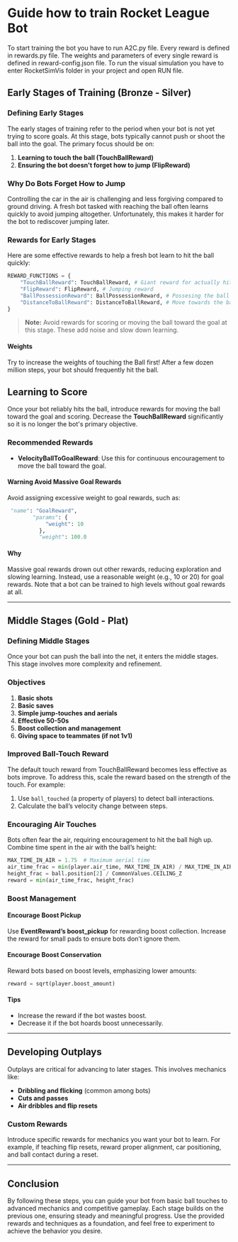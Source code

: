 # Guide how to train Rocket League Bot

To start training the bot you have to run A2C.py file. Every reward is defined in rewards.py file. The weights and parameters of every single reward is defined in reward-config.json file. To run the visual simulation you have to enter RocketSimVis folder in your project and open RUN file.

## Early Stages of Training (Bronze - Silver)

### Defining Early Stages

The early stages of training refer to the period when your bot is not yet trying to score goals. At this stage, bots typically cannot push or shoot the ball into the goal. The primary focus should be on:

1. **Learning to touch the ball (TouchBallReward)**
2. **Ensuring the bot doesn't forget how to jump (FlipReward)**

### Why Do Bots Forget How to Jump

Controlling the car in the air is challenging and less forgiving compared to ground driving. A fresh bot tasked with reaching the ball often learns quickly to avoid jumping altogether. Unfortunately, this makes it harder for the bot to rediscover jumping later.

### Rewards for Early Stages

Here are some effective rewards to help a fresh bot learn to hit the ball quickly:

```python
REWARD_FUNCTIONS = {
    "TouchBallReward": TouchBallReward, # Giant reward for actually hitting the ball
    "FlipReward": FlipReward, # Jumping reward
    "BallPossessionReward": BallPossessionReward, # Possesing the ball
    "DistanceToBallReward": DistanceToBallReward, # Move towards the ball
}
```

> **Note:** Avoid rewards for scoring or moving the ball toward the goal at this stage. These add noise and slow down learning.

#### Weights

Try to increase the weights of touching the Ball first! After a few dozen million steps, your bot should frequently hit the ball.

&#x20;&#x20;
---

## Learning to Score

Once your bot reliably hits the ball, introduce rewards for moving the ball toward the goal and scoring. Decrease the **TouchBallReward** significantly so it is no longer the bot's primary objective.

### Recommended Rewards

- **VelocityBallToGoalReward**: Use this for continuous encouragement to move the ball toward the goal.&#x20;

#### Warning Avoid Massive Goal Rewards

Avoid assigning excessive weight to goal rewards, such as:

```python
 "name": "GoalReward",
        "params": {
            "weight": 10
          },
          "weight": 100.0 
```

#### Why

Massive goal rewards drown out other rewards, reducing exploration and slowing learning. Instead, use a reasonable weight (e.g., 10 or 20) for goal rewards. Note that a bot can be trained to high levels without goal rewards at all.

---

## Middle Stages (Gold - Plat)

### Defining Middle Stages

Once your bot can push the ball into the net, it enters the middle stages. This stage involves more complexity and refinement.

### Objectives

1. **Basic shots**
2. **Basic saves**
3. **Simple jump-touches and aerials**
4. **Effective 50-50s**
5. **Boost collection and management**
6. **Giving space to teammates (if not 1v1)**

### Improved Ball-Touch Reward

The default touch reward from TouchBallReward becomes less effective as bots improve. To address this, scale the reward based on the strength of the touch. For example:

1. Use `ball_touched` (a property of players) to detect ball interactions.
2. Calculate the ball’s velocity change between steps.

### Encouraging Air Touches

Bots often fear the air, requiring encouragement to hit the ball high up.  Combine time spent in the air with the ball’s height:

```python
MAX_TIME_IN_AIR = 1.75  # Maximum aerial time
air_time_frac = min(player.air_time, MAX_TIME_IN_AIR) / MAX_TIME_IN_AIR
height_frac = ball.position[2] / CommonValues.CEILING_Z
reward = min(air_time_frac, height_frac)
```

### Boost Management

#### Encourage Boost Pickup

Use **EventReward’s boost\_pickup** for rewarding boost collection. Increase the reward for small pads to ensure bots don’t ignore them.

#### Encourage Boost Conservation

Reward bots based on boost levels, emphasizing lower amounts:

```python
reward = sqrt(player.boost_amount)
```

#### Tips

- Increase the reward if the bot wastes boost.
- Decrease it if the bot hoards boost unnecessarily.

---

## Developing Outplays

Outplays are critical for advancing to later stages. This involves mechanics like:

- **Dribbling and flicking** (common among bots)
- **Cuts and passes**
- **Air dribbles and flip resets**

### Custom Rewards

Introduce specific rewards for mechanics you want your bot to learn. For example, if teaching flip resets, reward proper alignment, car positioning, and ball contact during a reset.

---

## Conclusion

By following these steps, you can guide your bot from basic ball touches to advanced mechanics and competitive gameplay. Each stage builds on the previous one, ensuring steady and meaningful progress. Use the provided rewards and techniques as a foundation, and feel free to experiment to achieve the behavior you desire.

